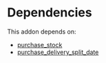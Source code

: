 # Dependencies

This addon depends on:

- [purchase_stock](https://github.com/bringout/oca-ocb-warehouse/tree/4c1ff8cb52709f535ff86b9a29fa1cb59fa1c290/odoo-bringout-oca-ocb-purchase_stock)
- [purchase_delivery_split_date](https://github.com/bringout/oca-workflow-process)
